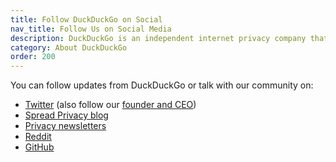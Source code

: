 ```yaml
---
title: Follow DuckDuckGo on Social
nav_title: Follow Us on Social Media
description: DuckDuckGo is an independent internet privacy company that offers a private alternative to Google search & Chrome in one free app.
category: About DuckDuckGo
order: 200
---
```


You can follow updates from DuckDuckGo or talk with our community on:

-   [Twitter](https://twitter.com/duckduckgo) (also follow our [founder and CEO](https://twitter.com/yegg))
-   [Spread Privacy blog](https://spreadprivacy.com)
-   [Privacy newsletters](https://duckduckgo.com/newsletter)
-   [Reddit](https://www.reddit.com/r/duckduckgo)
-   [GitHub](https://github.com/duckduckgo)
